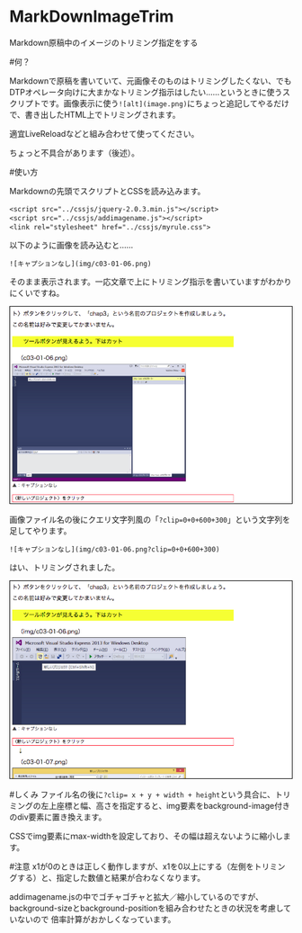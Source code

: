 MarkDownImageTrim
=================

Markdown原稿中のイメージのトリミング指定をする

#何？

Markdownで原稿を書いていて、元画像そのものはトリミングしたくない、でもDTPオペレータ向けに大まかなトリミング指示はしたい……というときに使うスクリプトです。画像表示に使う`![alt](image.png)`にちょっと追記してやるだけで、書き出したHTML上でトリミングされます。

適宜LiveReloadなどと組み合わせて使ってください。

ちょっと不具合があります（後述）。

#使い方

Markdownの先頭でスクリプトとCSSを読み込みます。
```
<script src="../cssjs/jquery-2.0.3.min.js"></script>
<script src="../cssjs/addimagename.js"></script>
<link rel="stylesheet" href="../cssjs/myrule.css"> 
```

以下のように画像を読み込むと……
```
![キャプションなし](img/c03-01-06.png)
```
そのまま表示されます。一応文章で上にトリミング指示を書いていますがわかりにくいですね。

![クリッピング前](docimg/marktrim-1.png)

画像ファイル名の後にクエリ文字列風の「`?clip=0+0+600+300`」という文字列を足してやります。
```
![キャプションなし](img/c03-01-06.png?clip=0+0+600+300)
```
はい、トリミングされました。

![クリッピング後](docimg/marktrim-2.png)


#しくみ
ファイル名の後に`?clip= x + y + width + height`という具合に、トリミングの左上座標と幅、高さを指定すると、img要素をbackground-image付きのdiv要素に置き換えます。

CSSでimg要素にｍax-widthを設定しており、その幅は超えないように縮小します。


#注意
x1が0のときは正しく動作しますが、x1を0以上にする（左側をトリミングする）と、指定した数値と結果が合わなくなります。

addimagename.jsの中でゴチャゴチャと拡大／縮小しているのですが、
background-sizeとbackground-positionを組み合わせたときの状況を考慮していないので
倍率計算がおかしくなっています。
